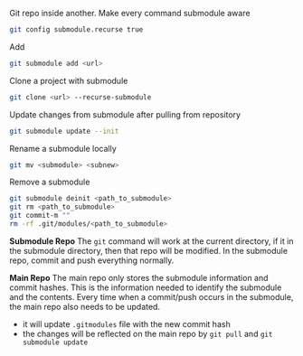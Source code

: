 Git repo inside another.
Make every command submodule aware
```sh
git config submodule.recurse true
```

Add 
```sh
git submodule add <url>
```
Clone a project with submodule
```sh
git clone <url> --recurse-submodule
```
Update changes from submodule after pulling from repository
```sh
git submodule update --init
```
Rename a submodule locally
```sh
git mv <submodule> <subnew>
```
Remove a submodule
```sh
git submodule deinit <path_to_submodule>  
git rm <path_to_submodule>  
git commit-m ""  
rm -rf .git/modules/<path_to_submodule>
```

**Submodule Repo**
The `git` command will work at the current directory, if it in the submodule directory, then that repo will be modified. In the submodule repo, commit and push everything normally.

**Main Repo**
The main repo only stores the submodule information and commit hashes. This is the information needed to identify the submodule and the contents.
Every time when a commit/push occurs in the submodule, the main repo also needs to be updated.
- it will update `.gitmodules` file with the new commit hash
- the changes will be reflected on the main repo by `git pull` and `git submodule update`